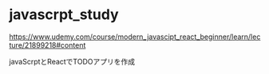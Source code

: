 # javascrpt_study
https://www.udemy.com/course/modern_javascipt_react_beginner/learn/lecture/21899218#content

javaScrptとReactでTODOアプリを作成
